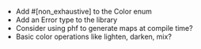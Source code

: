 
- Add #[non_exhaustive] to the Color enum
- Add an Error type to the library
- Consider using phf to generate maps at compile time?
- Basic color operations like lighten, darken, mix?
